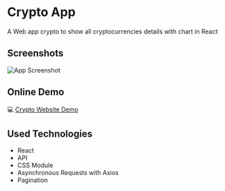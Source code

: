 
# Crypto App

A Web app crypto to show all cryptocurrencies details with chart in React




## Screenshots

![App Screenshot](https://github-production-user-asset-6210df.s3.amazonaws.com/73791490/291006991-3e46ee99-6672-4aa9-b325-1fa7f13ea494.jpg)


## Online Demo

💻 [Crypto Website Demo](https://cryptosee.vercel.app/)

## Used Technologies

 - React
 - API
 - CSS Module
 - Asynchronous Requests with Axios
 - Pagination

